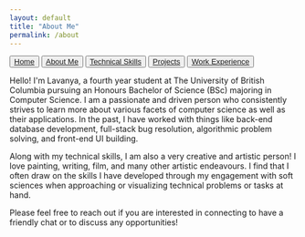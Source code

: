 ```yaml
---
layout: default
title: "About Me"
permalink: /about
---
```


<button type="button"> <a href="https://lavanyamenon15.github.io"> Home </a> </button> 
<button type="button"> <a href="https://lavanyamenon15.github.io/about"> About Me </a> </button> 
<button type="button"> <a href="https://lavanyamenon15.github.io/technicalskills"> Technical Skills </a> </button> 
<button type="button"> <a href="https://lavanyamenon15.github.io/projects"> Projects </a> </button> 
<button type="button"> <a href="https://lavanyamenon15.github.io/workexperience"> Work Experience </a> </button> 

Hello! I'm Lavanya, a fourth year student at The University of British Columbia pursuing an Honours Bachelor of Science (BSc) majoring in Computer Science. I am a passionate and driven person who consistently strives to learn more about various facets of computer science as well as their applications. In the past, I have worked with things like back-end database development, full-stack bug resolution, algorithmic problem solving, and front-end UI building. 

Along with my technical skills, I am also a very creative and artistic person! I love painting, writing, film, and many other artistic endeavours. I find that I often draw on the skills I have developed through my engagement with soft sciences when approaching or visualizing technical problems or tasks at hand. 

Please feel free to reach out if you are interested in connecting to have a friendly chat or to discuss any opportunities!
